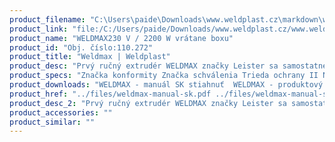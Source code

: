 ```yaml
---
product_filename: "C:\Users\paide\Downloads\www.weldplast.cz\markdown\weldmax.md"
product_link: "file:/C:/Users/paide/Downloads/www.weldplast.cz/www.weldplast.cz/sk/weldmax"
product_name: "WELDMAX230 V / 2200 W vrátane boxu"
product_id: "Obj. číslo:110.272"
product_title: "Weldmax | Weldplast"
product_desc: "Prvý ručný extrudér WELDMAX značky Leister sa samostatne regulovanými vykurovacími systémami pre predhriaty vzduch a materiál spĺňa aj tie najprísnejšie normy DVS (Nemecká zváracia asociácia). Mimoriadne kompaktný praktický a nehlučný vďaka posunu a plastifikáciu bez použitia závitovkyNajľahší ručná extruedér LEISTERVhodný pre PE PP PVDF PA (ďalšie materiály na vyžiadanie)Ideálne pre zváranie v stiesnených priestorochSamostatná plynulá regulácia teploty pre plastifikačná jednotku a predhriaty vzduchVyhovuje normám DVS (Nemecká zváracie asociácia)"
product_specs: "Značka konformity Značka schválenia Trieda ochrany II NapätieV~230 PríkonW2200 FrekvenciaHz50 / 60 Rozmerymm443 x 94 x 255 (rukojeť ø 57) Hmotnosťkg38 (bez kabelu) Druh certifikácieCCA Zvárací drôt (ø)mm4 ± 03 Výtlak (HDPE ø 4)kg/h03 - 08 MateriálPE-HD PE-LD PP PVDF PA"
product_downloads: "WELDMAX - manuál SK stiahnuť  WELDMAX - produktový list stiahnuť  WELDMAX - manuál CZ stiahnuť"
product_href: "../files/weldmax-manual-sk.pdf ../files/weldmax-manual-sk.pdf ../files/weldmax-produktovy-list-leister.pdf ../files/weldmax-produktovy-list-leister.pdf ../files/weldmax-manual-cz.pdf ../files/weldmax-manual-cz.pdf"
product_desc_2: "Prvý ručný extrudér WELDMAX značky Leister sa samostatne regulovanými vykurovacími systémami pre predhriaty vzduch a materiál spĺňa aj tie najprísnejšie normy DVS (Nemecká zváracia asociácia). Mimoriadne kompaktný praktický a nehlučný vďaka posunu a plastifikáciu bez použitia závitovkyNajľahší ručná extruedér LEISTERVhodný pre PE PP PVDF PA (ďalšie materiály na vyžiadanie)Ideálne pre zváranie v stiesnených priestorochSamostatná plynulá regulácia teploty pre plastifikačná jednotku a predhriaty vzduchVyhovuje normám DVS (Nemecká zváracie asociácia)"
product_accessories: ""
product_similar: ""
---
```

